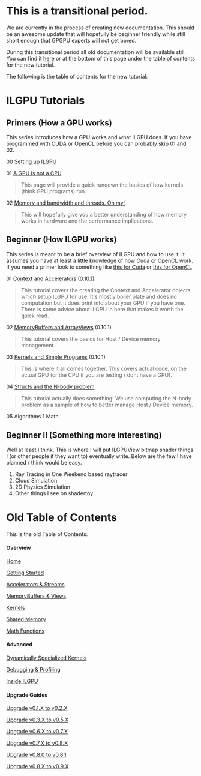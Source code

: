 # This is a transitional period.

We are currently in the process of creating new documentation. This should be an awesome update that will hopefully 
be beginner friendly while still short enough that GPGPU experts will not get bored.

During this transitional period all old documentation will be available still. You can find it [here](Old-Home.md)
or at the bottom of this page under the table of contents for the new tutorial.

The following is the table of contents for the new tutorial:

# ILGPU Tutorials

## Primers (How a GPU works)

This series introduces how a GPU works and what ILGPU does. If you have programmed with CUDA or OpenCL 
before you can probably skip 01 and 02.

00 [Setting up ILGPU](Primer_00.md)

01 [A GPU is not a CPU](Primer_01.md)
> This page will provide a quick rundown the basics of how kernels (think GPU programs) run.

02 [Memory and bandwidth and threads. Oh my!](Primer_02.md) 
> This will hopefully give you a better understanding of how memory works in hardware and the performance
> implications.

## Beginner (How ILGPU works)

This series is meant to be a brief overview of ILGPU and how to use it. It assumes you have at least a little knowledge of how Cuda or OpenCL work. 
If you need a primer look to something like [this for Cuda](https://developer.nvidia.com/about-cuda) or [this for OpenCL](https://www.khronos.org/opencl/)

01 [Context and Accelerators](Tutorial_01.md) (0.10.1)
> This tutorial covers the creating the Context and Accelerator objects which setup ILGPU for use. 
> It's mostly boiler plate and does no computation but it does print info about your GPU if you have one.
> There is some advice about ILGPU in here that makes it worth the quick read.

02 [MemoryBuffers and ArrayViews](Tutorial_02.md) (0.10.1)
> This tutorial covers the basics for Host / Device memory management.

03 [Kernels and Simple Programs](Tutorial_03.md) (0.10.1)
> This is where it all comes together. This covers actual code, on the actual GPU (or the CPU if you are testing / dont have a GPU). 

04 [Structs and the N-body problem](Tutorial_04.md)
> This tutorial actually does something! We use computing the N-body problem as a sample of how to better manage Host / Device memory.


05 Algorithms 1 Math

## Beginner II (Something more interesting)

Well at least I think. This is where I will put ILGPUView bitmap shader things I (or other people if they want to) eventually write. Below are the few I have planned / think would be easy.

1. Ray Tracing in One Weekend based raytracer
2. Cloud Simulation
2. 2D Physics Simulation
3. Other things I see on shadertoy


# Old Table of Contents
This is the old Table of Contents:

#### Overview

[Home](Old-Home.md)

[Getting Started](Getting-Started.md)

[Accelerators & Streams](Accelerators-and-Streams.md)

[MemoryBuffers & Views](Memory-Buffers-and-Views.md)

[Kernels](Kernels.md)

[Shared Memory](Shared-Memory.md)

[Math Functions](Math-Functions.md)

#### Advanced

[Dynamically Specialized Kernels](Dynamically-Specialized-Kernels.md)

[Debugging & Profiling](Debugging-and-Profiling.md)

[Inside ILGPU](Inside-ILGPU.md)


#### Upgrade Guides

[Upgrade v0.1.X to v0.2.X](Upgrade-v0.1.X-to-v0.2.X.md)

[Upgrade v0.3.X to v0.5.X](Upgrade-v0.3.X-to-v0.5.X.md)

[Upgrade v0.6.X to v0.7.X](Upgrade-v0.6.X-to-v0.7.X.md)

[Upgrade v0.7.X to v0.8.X](Upgrade-v0.7.X-to-v0.8.X.md)

[Upgrade v0.8.0 to v0.8.1](Upgrade-v0.8.0-to-v0.8.1.md)

[Upgrade v0.8.X to v0.9.X](Upgrade-v0.8.X-to-v0.9.X.md)
